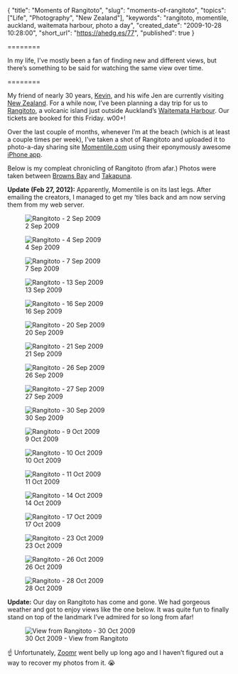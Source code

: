 {
  "title": "Moments of Rangitoto",
  "slug": "moments-of-rangitoto",
  "topics": ["Life", "Photography", "New Zealand"],
  "keywords": "rangitoto, momentile, auckland, waitemata harbour, photo a day",
  "created_date": "2009-10-28 10:28:00",
  "short_url": "https://ahedg.es/77",
  "published": true
}

========

In my life, I’ve mostly been a fan of finding new and different views, but there’s something to be said for watching the same view over time.

========

My friend of nearly 30 years, [Kevin](https://twitter.com/kvnbishop), and his wife Jen are currently visiting [New Zealand](https://segdeha.com/kiwiculture/). For a while now, I’ve been planning a day trip for us to [Rangitoto](https://en.wikipedia.org/wiki/Rangitoto), a volcanic island just outside Auckland’s [Waitemata Harbour](https://en.wikipedia.org/wiki/Waitemata_Harbour). Our tickets are booked for this Friday. w00+!

Over the last couple of months, whenever I’m at the beach (which is at least a couple times per week), I’ve taken a shot of Rangitoto and uploaded it to photo-a-day sharing site [Momentile.com](https://momentile.com) using their eponymously awesome [iPhone app](https://itunes.apple.com/WebObjects/MZStore.woa/wa/viewSoftware?id=313392196&mt=8).

Below is my compleat chronicling of Rangitoto (from afar.) Photos were taken between [Browns Bay](https://maps.google.com/maps?f=q&source=s_q&hl=en&geocode=&q=Browns+Bay,+New+Zealand&sll=37.0625,-95.677068&sspn=56.462693,84.638672=UTF8&hq=&hnear=Browns+Bay,+New+Zealand&ll=-36.716524,174.748982&spn=0.028278,0.041327&z=15&layer=c&cbll=-36.716433,174.748982&panoid=CRGSqdrg3lfksH5QFy4tYg&cbp=12,103.74,,0,5) and [Takapuna](https://maps.google.com/maps?f=q&source=s_q&hl=en&geocode=&q=takapuna,+New+Zealand&sll=-36.716433,174.748982&sspn=0.028415,0.041327&ie=UTF8&hq=&hnear=Takapuna,+New+Zealand&ll=-36.787051,174.770594&spn=0.028252,0.041327&z=15&layer=c&cbll=-36.787992,174.775192&panoid=f61xCM8r_k4KWQ1gMfghvw&cbp=12,73.6,,0,8.27).

**Update (Feb 27, 2012):** Apparently, Momentile is on its last legs. After emailing the creators, I managed to get my ’tiles back and am now serving them from my web server.

<figure>
    <img src="/blog/assets/img/tiles/2009-09-02.jpg" alt="Rangitoto - 2 Sep 2009">
    <figcaption>2 Sep 2009</figcaption>
</figure>

<figure>
    <img src="/blog/assets/img/tiles/2009-09-04.jpg" alt="Rangitoto - 4 Sep 2009">
    <figcaption>4 Sep 2009</figcaption>
</figure>

<figure>
    <img src="/blog/assets/img/tiles/2009-09-07.jpg" alt="Rangitoto - 7 Sep 2009">
    <figcaption>7 Sep 2009</figcaption>
</figure>

<figure>
    <img src="/blog/assets/img/tiles/2009-09-13.jpg" alt="Rangitoto - 13 Sep 2009">
    <figcaption>13 Sep 2009</figcaption>
</figure>

<figure>
    <img src="/blog/assets/img/tiles/2009-09-16.jpg" alt="Rangitoto - 16 Sep 2009">
    <figcaption>16 Sep 2009</figcaption>
</figure>

<figure>
    <img src="/blog/assets/img/tiles/2009-09-20.jpg" alt="Rangitoto - 20 Sep 2009">
    <figcaption>20 Sep 2009</figcaption>
</figure>

<figure>
    <img src="/blog/assets/img/tiles/2009-09-21.jpg" alt="Rangitoto - 21 Sep 2009">
    <figcaption>21 Sep 2009</figcaption>
</figure>

<figure>
    <img src="/blog/assets/img/tiles/2009-09-26.jpg" alt="Rangitoto - 26 Sep 2009">
    <figcaption>26 Sep 2009</figcaption>
</figure>

<figure>
    <img src="/blog/assets/img/tiles/2009-09-27.jpg" alt="Rangitoto - 27 Sep 2009">
    <figcaption>27 Sep 2009</figcaption>
</figure>

<figure>
    <img src="/blog/assets/img/tiles/2009-09-30.jpg" alt="Rangitoto - 30 Sep 2009">
    <figcaption>30 Sep 2009</figcaption>
</figure>

<figure>
    <img src="/blog/assets/img/tiles/2009-10-09.jpg" alt="Rangitoto - 9 Oct 2009">
    <figcaption>9 Oct 2009</figcaption>
</figure>

<figure>
    <img src="/blog/assets/img/tiles/2009-10-10.jpg" alt="Rangitoto - 10 Oct 2009">
    <figcaption>10 Oct 2009</figcaption>
</figure>

<figure>
    <img src="/blog/assets/img/tiles/2009-10-11.jpg" alt="Rangitoto - 11 Oct 2009">
    <figcaption>11 Oct 2009</figcaption>
</figure>

<figure>
    <img src="/blog/assets/img/tiles/2009-10-14.jpg" alt="Rangitoto - 14 Oct 2009">
    <figcaption>14 Oct 2009</figcaption>
</figure>

<figure>
    <img src="/blog/assets/img/tiles/2009-10-17.jpg" alt="Rangitoto - 17 Oct 2009">
    <figcaption>17 Oct 2009</figcaption>
</figure>

<figure>
    <img src="/blog/assets/img/tiles/2009-10-23.jpg" alt="Rangitoto - 23 Oct 2009">
    <figcaption>23 Oct 2009</figcaption>
</figure>

<figure>
    <img src="/blog/assets/img/tiles/2009-10-26.jpg" alt="Rangitoto - 26 Oct 2009">
    <figcaption>26 Oct 2009</figcaption>
</figure>

<figure>
    <img src="/blog/assets/img/tiles/2009-10-28.jpg" alt="Rangitoto - 28 Oct 2009">
    <figcaption>28 Oct 2009</figcaption>
</figure>

**Update:** Our day on Rangitoto has come and gone. We had gorgeous weather and got to enjoy views like the one below. It was quite fun to finally stand on top of the landmark I’ve admired for so long from afar!

<figure>
    <img src="https://static.zooomr.com/images/8435850_782e889139.jpg" alt="View from Rangitoto - 30 Oct 2009">
    <figcaption>30 Oct 2009 - View from Rangitoto</figcaption>
</figure>

☝️ Unfortunately, [Zoomr](https://en.wikipedia.org/wiki/Zooomr) went belly up long ago and I haven’t figured out a way to recover my photos from it. 😭
